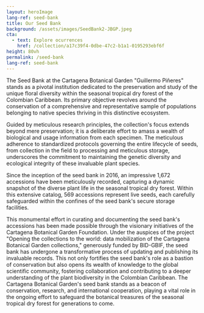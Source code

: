 ```yaml
---
layout: heroImage
lang-ref: seed-bank
title: Our Seed Bank
background: /assets/images/SeedBank2-JBGP.jpeg
cta:
  - text: Explore ocurrences
    href: /collection/a17c39f4-0dbe-47c2-b1a1-0195293ebf6f
height: 80vh
permalink: /seed-bank
lang-ref: seed-bank
---
```

The Seed Bank at the Cartagena Botanical Garden "Guillermo Piñeres" stands as a pivotal institution dedicated to the preservation and study of the unique floral diversity within the seasonal tropical dry forest of the Colombian Caribbean. Its primary objective revolves around the conservation of a comprehensive and representative sample of populations belonging to native species thriving in this distinctive ecosystem.

Guided by meticulous research principles, the collection's focus extends beyond mere preservation; it is a deliberate effort to amass a wealth of biological and usage information from each specimen. The meticulous adherence to standardized protocols governing the entire lifecycle of seeds, from collection in the field to processing and meticulous storage, underscores the commitment to maintaining the genetic diversity and ecological integrity of these invaluable plant species.

Since the inception of the seed bank in 2016, an impressive 1,672 accessions have been meticulously recorded, capturing a dynamic snapshot of the diverse plant life in the seasonal tropical dry forest. Within this extensive catalog, 569 accessions represent live seeds, each carefully safeguarded within the confines of the seed bank's secure storage facilities.

This monumental effort in curating and documenting the seed bank's accessions has been made possible through the visionary initiatives of the Cartagena Botanical Garden Foundation. Under the auspices of the project "Opening the collections to the world: data mobilization of the Cartagena Botanical Garden collections," generously funded by BID-GBIF, the seed bank has undergone a transformative process of updating and publishing its invaluable records. This not only fortifies the seed bank's role as a bastion of conservation but also opens its wealth of knowledge to the global scientific community, fostering collaboration and contributing to a deeper understanding of the plant biodiversity in the Colombian Caribbean. The Cartagena Botanical Garden's seed bank stands as a beacon of conservation, research, and international cooperation, playing a vital role in the ongoing effort to safeguard the botanical treasures of the seasonal tropical dry forest for generations to come.
